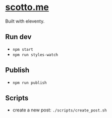 # [scotto.me](https://www.scotto.me)

Built with eleventy.

## Run dev

- `npm start`
- `npm run styles-watch`

## Publish 

- `npm run publish`

## Scripts

- create a new post: `./scripts/create_post.sh`
